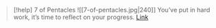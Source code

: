 > [!help]  7 of Pentacles
> ![[7-of-pentacles.jpg|240]]
> You’ve put in hard work, it’s time to reflect on your progress.
> [Link](https://daily-tarot.squarespace.com/seven-of-pentacles)